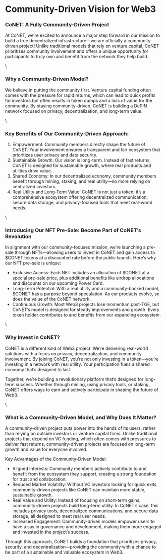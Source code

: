 # Community-Driven Vision for Web3



### CoNET: A Fully Community-Driven Project&#x20;

At CoNET, we’re excited to announce a major step forward in our mission to build a true decentralized infrastructure—we are officially a community-driven project! Unlike traditional models that rely on venture capital, CoNET prioritizes community involvement and offers a unique opportunity for participants to truly own and benefit from the network they help build.

\


### Why a Community-Driven Model?

We believe in putting the community first. Venture capital funding often comes with the pressure for rapid returns, which can lead to quick profits for investors but often results in token dumps and a loss of value for the community. By staying community-driven, CoNET is building a DePIN network focused on privacy, decentralization, and long-term value.

\


### Key Benefits of Our Community-Driven Approach:

1. Empowerment: Community members directly shape the future of CoNET. Your involvement ensures a transparent and fair ecosystem that prioritizes user privacy and data security.
2. Sustainable Growth: Our vision is long-term. Instead of fast returns, CoNET is designed for sustainable growth, where real products and utilities drive value.
3. Shared Economy: In our decentralized economy, community members benefit through mining, staking, and real utility—no more relying on centralized investors.
4. Real Utility and Long-Term Value: CoNET is not just a token; it’s a comprehensive ecosystem offering decentralized communication, secure data storage, and privacy-focused tools that meet real-world needs.

\


### Introducing Our NFT Pre-Sale: Become Part of CoNET’s Revolution

In alignment with our community-focused mission, we’re launching a pre-sale through NFTs—allowing users to invest in CoNET and gain access to $CONET tokens at a discounted rate before the public launch. Here’s why our NFT pre-sale is unique:

* Exclusive Access: Each NFT includes an allocation of $CONET at a special pre-sale price, plus additional benefits like airdrop allocations and discounts on our upcoming Power Card.
* Long-Term Potential: With a real utility and a community-backed model, $CONET has a purpose beyond speculation. As our products evolve, so does the value of the CoNET network.
* Continuous Growth: Most Web3 projects lose momentum post-TGE, but CoNET’s model is designed for steady improvements and growth. Every token holder contributes to and benefits from our expanding ecosystem.

\


### Why Invest in CoNET?

CoNET is a different kind of Web3 project. We’re delivering real-world solutions with a focus on privacy, decentralization, and community involvement. By joining CoNET, you’re not only investing in a token—you’re investing in a network with real utility. Your participation fuels a shared economy that’s designed to last.

Together, we’re building a revolutionary platform that’s designed for long-term success. Whether through mining, using privacy tools, or staking, CoNET offers ways to earn and actively participate in shaping the future of Web3.

\




### What is a Community-Driven Model, and Why Does It Matter?

A community-driven project puts power into the hands of its users, rather than relying on outside investors or venture capital firms. Unlike traditional projects that depend on VC funding, which often comes with pressures to deliver fast returns, community-driven projects are focused on long-term growth and value for everyone involved.

Key Advantages of the Community-Driven Model:

* Aligned Interests: Community members actively contribute to and benefit from the ecosystem they support, creating a strong foundation for trust and collaboration.
* Reduced Market Volatility: Without VC investors looking for quick exits, community-driven projects like CoNET can maintain more stable, sustainable growth.
* Real Value and Utility: Instead of focusing on short-term gains, community-driven projects build long-term utility. In CoNET’s case, this includes privacy tools, decentralized communications, and secure data storage, all designed to meet real user needs.
* Increased Engagement: Community-driven models empower users to have a say in governance and development, making them more engaged and invested in the project’s success.

Through this approach, CoNET builds a foundation that prioritizes privacy, security, and decentralization—providing the community with a chance to be part of a sustainable and valuable ecosystem in Web3.
